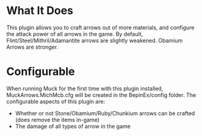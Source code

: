 # What It Does
This plugin allows you to craft arrows out of more materials, and configure the attack power of all arrows in the game.
By default, Flint/Steel/Mithril/Adamantite arrows are slightly weakened. Obamium Arrows are stronger.


# Configurable
When running Muck for the first time with this plugin installed, MuckArrows.MichMcb.cfg will be created in the BepinEx/config folder.
The configurable aspects of this plugin are:

- Whether or not Stone/Obamium/Ruby/Chunkium arrows can be crafted (does remove the items in-game)
- The damage of all types of arrow in the game